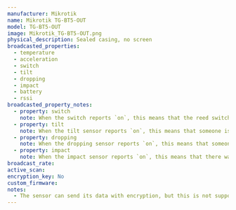 ```yaml
---
manufacturer: Mikrotik
name: Mikrotik TG-BT5-OUT
model: TG-BT5-OUT
image: Mikrotik_TG-BT5-OUT.png
physical_description: Sealed casing, no screen
broadcasted_properties:
  - temperature
  - acceleration
  - switch
  - tilt
  - dropping
  - impact
  - battery
  - rssi
broadcasted_property_notes:
  - property: switch
    note: When the switch reports `on`, this means that the reed switch was closed at the moment of advertising.
  - property: tilt
    note: When the tilt sensor reports `on`, this means that someone is tilting the device.
  - property: dropping
    note: When the dropping sensor reports `on`, this means that someone is dropping the device.
  - property: impact
    note: When the impact sensor reports `on`, this means that there was an impact at the moment of advertising. The attributes show in which direction the impact occurred.
broadcast_rate: 
active_scan:
encryption_key: No
custom_firmware:
notes:
  - The sensor can send its data with encryption, but this is not supported yet. If you want support for encrypted messages, we need information about how the data is encrypted and the encryption key. 
---
```

